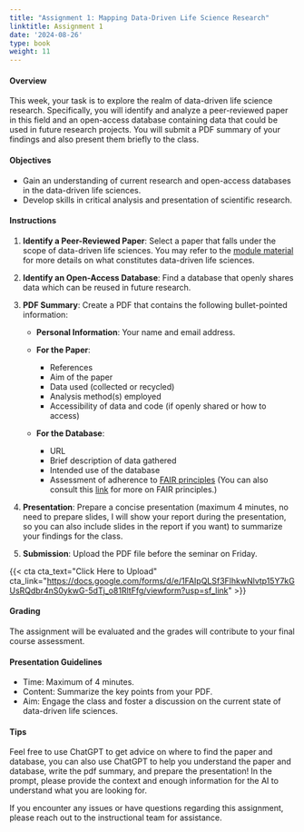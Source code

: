 ```yaml
---
title: "Assignment 1: Mapping Data-Driven Life Science Research"
linktitle: Assignment 1
date: '2024-08-26'
type: book
weight: 11
---
```

#### Overview

This week, your task is to explore the realm of data-driven life science research. Specifically, you will identify and analyze a peer-reviewed paper in this field and an open-access database containing data that could be used in future research projects. You will submit a PDF summary of your findings and also present them briefly to the class.

#### Objectives

- Gain an understanding of current research and open-access databases in the data-driven life sciences.
- Develop skills in critical analysis and presentation of scientific research.

#### Instructions

1. **Identify a Peer-Reviewed Paper**: Select a paper that falls under the scope of data-driven life sciences. You may refer to the [module material](../) for more details on what constitutes data-driven life sciences.

2. **Identify an Open-Access Database**: Find a database that openly shares data which can be reused in future research.

3. **PDF Summary**: Create a PDF that contains the following bullet-pointed information:

   - **Personal Information**: Your name and email address.
  
   - **For the Paper**:
     - References
     - Aim of the paper
     - Data used (collected or recycled)
     - Analysis method(s) employed
     - Accessibility of data and code (if openly shared or how to access)
  
   - **For the Database**:
     - URL
     - Brief description of data gathered
     - Intended use of the database
     - Assessment of adherence to [FAIR principles](https://www.go-fair.org/fair-principles/) (You can also consult this [link](https://www.nature.com/articles/sdata201618) for more on FAIR principles.)

4. **Presentation**: Prepare a concise presentation (maximum 4 minutes, no need to prepare slides, I will show your report during the presentation, so you can also include slides in the report if you want) to summarize your findings for the class.

5. **Submission**: Upload the PDF file before the seminar on Friday.

{{< cta cta_text="Click Here to Upload" cta_link="https://docs.google.com/forms/d/e/1FAIpQLSf3FlhkwNlvtp15Y7kGUsRQdbr4nS0ykwG-5dTj_o81RltFfg/viewform?usp=sf_link" >}}

#### Grading

The assignment will be evaluated and the grades will contribute to your final course assessment.

#### Presentation Guidelines

- Time: Maximum of 4 minutes.
- Content: Summarize the key points from your PDF.
- Aim: Engage the class and foster a discussion on the current state of data-driven life sciences.

#### Tips

Feel free to use ChatGPT to get advice on where to find the paper and database, you can also use ChatGPT to help you understand the paper and database, write the pdf summary, and prepare the presentation! In the prompt, please provide the context and enough information for the AI to understand what you are looking for.

If you encounter any issues or have questions regarding this assignment, please reach out to the instructional team for assistance.
